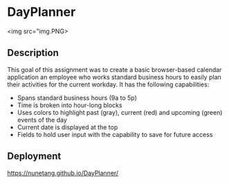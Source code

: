 # DayPlanner

<img src="img.PNG>

## Description
This goal of this assignment was to create a basic browser-based calendar application an employee who works standard business hours to easily plan their activities for the current workday. It has the following capabilities:

* Spans standard business hours (9a to 5p)
* Time is broken into hour-long blocks
* Uses colors to highlight past (gray), current (red) and upcoming (green) events of the day
* Current date is displayed at the top
* Fields to hold user input with the capability to save for future access

## Deployment
https://nunetang.github.io/DayPlanner/
